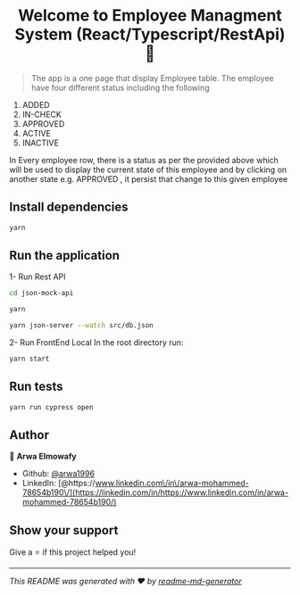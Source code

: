 <h1 align="center">Welcome to Employee Managment System (React/Typescript/RestApi) 👋</h1>

> The app is a one page that display Employee table.
> The employee have four different status including the following

<ol>
<li>
 ADDED
</li>
<li>
 IN-CHECK
</li>
<li>
 APPROVED
</li>
<li>
 ACTIVE
</li>
<li>
 INACTIVE
</li>
 </ol>
In Every employee row, there is a status as per the provided above which will be used to display the current state of this employee and by clicking on another state e.g. APPROVED , it persist that change to this given employee

## Install dependencies

```sh
yarn
```

## Run the application

1- Run Rest API

```sh
cd json-mock-api
```

```sh
yarn
```

```sh
yarn json-server --watch src/db.json
```

2- Run FrontEnd Local
In the root directory run:

```sh
yarn start
```

## Run tests

```sh
yarn run cypress open
```

## Author

👤 **Arwa Elmowafy**

- Github: [@arwa1996](https://github.com/arwa1996)
- LinkedIn: [@https:\/\/www.linkedin.com\/in\/arwa-mohammed-78654b190\/](https://linkedin.com/in/https://www.linkedin.com/in/arwa-mohammed-78654b190/)

## Show your support

Give a ⭐️ if this project helped you!

---

_This README was generated with ❤️ by [readme-md-generator](https://github.com/kefranabg/readme-md-generator)_
